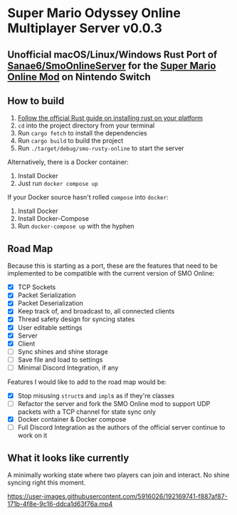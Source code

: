 # Super Mario Odyssey Online Multiplayer Server v0.0.3

## Unofficial macOS/Linux/Windows Rust Port of [Sanae6/SmoOnlineServer](https://github.com/Sanae6/SmoOnlineServer) for the [Super Mario Online Mod](https://github.com/CraftyBoss/SuperMarioOdysseyOnline) on Nintendo Switch

## How to build

1. [Follow the official Rust guide on installing rust on your platform](https://www.rust-lang.org/tools/install)
1. `cd` into the project directory from your terminal
1. Run `cargo fetch` to install the dependencies
1. Run `cargo build` to build the project
1. Run `./target/debug/smo-rusty-online` to start the server

Alternatively, there is a Docker container:

1. Install Docker
1. Just run `docker compose up`

If your Docker source hasn't rolled `compose` into `docker`:

1. Install Docker
1. Install Docker-Compose
1. Run `docker-compose up` with the hyphen

## Road Map

Because this is starting as a port, these are the features that need to be implemented to be compatible with the current version of SMO Online:

- [x] TCP Sockets
- [x] Packet Serialization
- [x] Packet Deserialization
- [x] Keep track of, and broadcast to, all connected clients
- [x] Thread safety design for syncing states
- [x] User editable settings
- [x] Server
- [x] Client
- [ ] Sync shines and shine storage
- [ ] Save file and load to settings
- [ ] Minimal Discord Integration, if any

Features I would like to add to the road map would be:

- [x] Stop misusing `struct`s and `impl`s as if they're classes
- [ ] Refactor the server and fork the SMO Online mod to support UDP packets with a TCP channel for state sync only
- [x] Docker container & Docker compose
- [ ] Full Discord Integration as the authors of the official server continue to work on it

## What it looks like currently

A minimally working state where two players can join and interact. No shine syncing right this moment.

https://user-images.githubusercontent.com/5916026/192169741-f887af87-171b-4f8e-9c16-ddca1d63f76a.mp4
